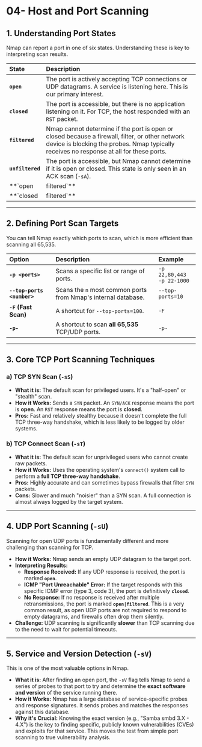 # 04- Host and Port Scanning

## 1. Understanding Port States

Nmap can report a port in one of six states. Understanding these is key to interpreting scan results.

| State | Description |
| :--- | :--- |
| **`open`** | The port is actively accepting TCP connections or UDP datagrams. A service is listening here. This is our primary interest. |
| **`closed`**| The port is accessible, but there is no application listening on it. For TCP, the host responded with an `RST` packet. |
| **`filtered`**| Nmap cannot determine if the port is open or closed because a firewall, filter, or other network device is blocking the probes. Nmap typically receives no response at all for these ports. |
| **`unfiltered`**| The port is accessible, but Nmap cannot determine if it is open or closed. This state is only seen in an ACK scan (`-sA`). |
| **`open|filtered`**| Nmap cannot determine if the port is open or filtered. This often happens with UDP scans where no response is received. |
| **`closed|filtered`**| Nmap cannot determine if the port is closed or filtered. This is a rare state seen only in the IP ID idle scan. |

---

## 2. Defining Port Scan Targets

You can tell Nmap exactly which ports to scan, which is more efficient than scanning all 65,535.

| Option | Description | Example |
| :--- | :--- | :--- |
| **`-p <ports>`** | Scans a specific list or range of ports. | `-p 22,80,443` <br> `-p 22-1000` |
| **`--top-ports <number>`**| Scans the `n` most common ports from Nmap's internal database. | `--top-ports=10` |
| **`-F` (Fast Scan)**| A shortcut for `--top-ports=100`. | `-F` |
| **`-p-`** | A shortcut to scan **all 65,535** TCP/UDP ports. | `-p-` |

---

## 3. Core TCP Port Scanning Techniques

### a) TCP SYN Scan (`-sS`)
*   **What it is:** The default scan for privileged users. It's a "half-open" or "stealth" scan.
*   **How it Works:** Sends a `SYN` packet. An `SYN/ACK` response means the port is **open**. An `RST` response means the port is **closed**.
*   **Pros:** Fast and relatively stealthy because it doesn't complete the full TCP three-way handshake, which is less likely to be logged by older systems.

### b) TCP Connect Scan (`-sT`)
*   **What it is:** The default scan for unprivileged users who cannot create raw packets.
*   **How it Works:** Uses the operating system's `connect()` system call to perform a **full TCP three-way handshake**.
*   **Pros:** Highly accurate and can sometimes bypass firewalls that filter `SYN` packets.
*   **Cons:** Slower and much "noisier" than a SYN scan. A full connection is almost always logged by the target system.

---

## 4. UDP Port Scanning (`-sU`)

Scanning for open UDP ports is fundamentally different and more challenging than scanning for TCP.

*   **How it Works:** Nmap sends an empty UDP datagram to the target port.
*   **Interpreting Results:**
    *   **Response Received:** If any UDP response is received, the port is marked **`open`**.
    *   **ICMP "Port Unreachable" Error:** If the target responds with this specific ICMP error (type 3, code 3), the port is definitively **`closed`**.
    *   **No Response:** If no response is received after multiple retransmissions, the port is marked **`open|filtered`**. This is a very common result, as open UDP ports are not required to respond to empty datagrams, and firewalls often drop them silently.
*   **Challenge:** UDP scanning is significantly **slower** than TCP scanning due to the need to wait for potential timeouts.

---

## 5. Service and Version Detection (`-sV`)

This is one of the most valuable options in Nmap.

*   **What it is:** After finding an open port, the `-sV` flag tells Nmap to send a series of probes to that port to try and determine the **exact software and version** of the service running there.
*   **How it Works:** Nmap has a large database of service-specific probes and response signatures. It sends probes and matches the responses against this database.
*   **Why it's Crucial:** Knowing the exact version (e.g., "Samba smbd 3.X - 4.X") is the key to finding specific, publicly known vulnerabilities (CVEs) and exploits for that service. This moves the test from simple port scanning to true vulnerability analysis.
